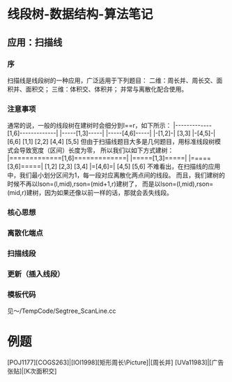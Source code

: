 # 线段树-数据结构-算法笔记
## 应用：扫描线
### 序
扫描线是线段树的一种应用，广泛适用于下列题目：
二维：周长并、周长交、面积并、面积交；
三维：体积交、体积并；
并常与离散化配合使用。
### 注意事项
通常的说，一般的线段树在建树时会细分到l==r，如下所示：
              |-------------[1,6]-------------|
      |-----[1,3]-----|               |-----[4,6]-----|
  |-[1,2]-|         [3,3]         |-[4,5]-|         [6,6]
[1,1]   [2,2]                   [4,4]   [5,5]
但由于扫描线题目大多是几何题目，用标准线段树模式会导致宽度（区间）长度为零，
所以我们以如下方式建树：
              |=============[1,6]=============|
      |=====[1,3]=====|               |=====[3,6]=====|
    [1,2]           [2,3]           [3,4]         |=[4,6]=|
                                                [4,5]   [5,6]
不难看出，在扫描线的应用中，我们最小划分区间为1，每一段对应离散化两点间的线段。
而且，我们建树的时候不再以lson=(l,mid),rson=(mid+1,r)建树了，
而是以lson=(l,mid),rson=(mid,r)建树，因为如果还像以前一样的话，那就会丢失线段。
### 核心思想
### 离散化端点
### 扫描线段
### 更新（插入线段）
### 模板代码
见～/TempCode/Segtree_ScanLine.cc
# 例题
[POJ1177][COGS263]|[IOI1998][矩形周长\Picture]|[周长并]
[UVa11983]|[广告张贴]|[K次面积交]